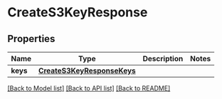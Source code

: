 # CreateS3KeyResponse

## Properties
Name | Type | Description | Notes
------------ | ------------- | ------------- | -------------
**keys** | [**CreateS3KeyResponseKeys**](CreateS3KeyResponseKeys.md) |  | 

[[Back to Model list]](../README.md#documentation-for-models) [[Back to API list]](../README.md#documentation-for-api-endpoints) [[Back to README]](../README.md)


